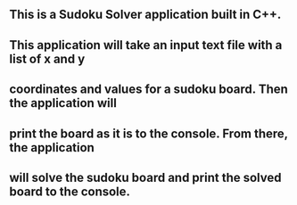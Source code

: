 
## This is a Sudoku Solver application built in C++.

## This application will take an input text file with a list of x and y 
## coordinates and values for a sudoku board. Then the application will
## print the board as it is to the console. From there, the application 
## will solve the sudoku board and print the solved board to the console. 
